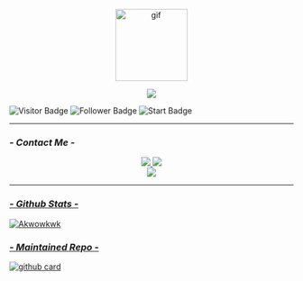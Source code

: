 <p align="center"><img src="https://media4.giphy.com/media/yALcFbrKshfoY/giphy.webp" width="128" alt="gif"/></p>

<p align="center"><img src="https://img.shields.io/badge/I Am-NurFy-Green?style=for-the-badge" /></p>

![Visitor Badge](https://visitor-badge-reloaded.herokuapp.com/badge?page_id=NurFy)
![Follower Badge](https://img.shields.io/github/followers/NurFy?color=green)
![Start Badge](https://img.shields.io/github/stars/NurFy?color=yellow)

---

### _*- Contact Me -*_
<p align="center">
<a href="https://wa.me/628987942683"><img src="https://img.shields.io/badge/WhatsApp-25D366?style=for-the-badge&logo=whatsapp&logoColor=white" />
<a href="https://t.me/NurNurz"><img src="https://img.shields.io/badge/Telegram-%230088cc.svg?&style=for-the-badge&logo=telegram&logoColor=white" />
<a name=zeeoneofc&label=VIEWS&style=flat-square&color=orange" /><br>
<a href="https://github.com/zeeoneofc"><img src="https://img.shields.io/badge/-GitHub-black?style=flat-square&logo=github" />
</p>

---

###  _*- Github Stats -*_

![Akwowkwk](https://github-readme-stats.vercel.app/api?username=NurFy&theme=blue-green)

### _*- Maintained Repo -*_
![github card](https://github-readme-stats.vercel.app/api/pin/?username=NurFy&repo=nonton-api&theme=nightowl)
